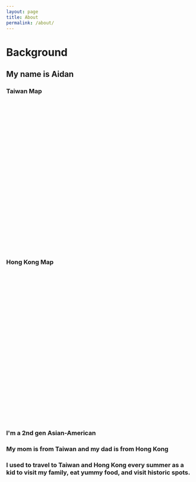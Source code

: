 ```yaml
---
layout: page
title: About
permalink: /about/
---
```


# Background

## My name is Aidan

<head>
<link rel="stylesheet" href="https://unpkg.com/leaflet/dist/leaflet.css" />
<style>
    #map-taiwan, #map-hongkong {
        height: 400px;
        width: 100%;
    }
</style>
</head>


<h3>Taiwan Map</h3>
<div id="map-taiwan"></div>

<h3>Hong Kong Map</h3>
<div id="map-hongkong"></div>

### I'm a 2nd gen Asian-American 
### My mom is from Taiwan and my dad is from Hong Kong
### I used to travel to Taiwan and Hong Kong every summer as a kid to visit my family, eat yummy food, and visit historic spots.


<script src="https://unpkg.com/leaflet/dist/leaflet.js"></script>
<script>
    // Initialize the Taiwan map
    const mapTaiwan = L.map('map-taiwan').setView([23.6978, 120.9605], 7);
    L.tileLayer('https://{s}.tile.openstreetmap.org/{z}/{x}/{y}.png', {
        attribution: '&copy; OpenStreetMap contributors'
    }).addTo(mapTaiwan);

    // Initialize the Hong Kong map
    const mapHongKong = L.map('map-hongkong').setView([22.3193, 114.1694], 10);
    L.tileLayer('https://{s}.tile.openstreetmap.org/{z}/{x}/{y}.png', {
        attribution: '&copy; OpenStreetMap contributors'
    }).addTo(mapHongKong);

    // Function to fetch place details from Google Places API
    function fetchPlaceDetails(placeId, marker) {
        fetch(`https://maps.googleapis.com/maps/api/place/details/json?placeid=${placeId}&key=AIzaSyDFVflW94dxDByHVvyZbcArrlkKXac8ZTs`)
            .then(response => response.json())
            .then(data => {
                const details = data.result;
                const result = {
                    name: details.name,
                    address: details.formatted_address,
                    photos: details.photos ? details.photos.map(photo => `https://maps.googleapis.com/maps/api/place/photo?maxwidth=400&photoreference=${photo.photo_reference}&key=AIzaSyDFVflW94dxDByHVvyZbcArrlkKXac8ZTs`) : [],
                    reviews: details.reviews ? details.reviews.map(review => review.text) : []
                };

                let popupContent = `<b>${result.name}</b><br>${result.address}<br>`;
                result.photos.forEach(photo => {
                    popupContent += `<img src="${photo}" alt="photo" width="100px"><br>`;
                });
                popupContent += "<b>Reviews:</b><br>";
                result.reviews.forEach(review => {
                    popupContent += `<p>${review}</p>`;
                });

                marker.bindPopup(popupContent).openPopup();
            })
            .catch(error => {
                console.error('Error fetching place details:', error);
                marker.bindPopup("Details not available").openPopup();
            });
    }

    // Add markers for Taiwan
    const taipei101Marker = L.marker([25.0330, 121.5654]).addTo(mapTaiwan)
        .bindPopup("Loading...")
        .on('click', function () {
            fetchPlaceDetails('ChIJN1t_tDeuEmsRUsoyG83frY4', taipei101Marker); 
        });

    // Add markers for Hong Kong
    const victoriaPeakMarker = L.marker([22.3964, 114.1095]).addTo(mapHongKong)
        .bindPopup("Loading...")
        .on('click', function () {
            fetchPlaceDetails('ChIJyWEp3q0LkFQR9hZ4T_g4Frw', victoriaPeakMarker); 
        });
</script>




